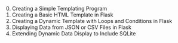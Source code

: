 0. Creating a Simple Templating Program
1. Creating a Basic HTML Template in Flask
2. Creating a Dynamic Template with Loops and Conditions in Flask
3. Displaying Data from JSON or CSV Files in Flask
4. Extending Dynamic Data Display to Include SQLite
